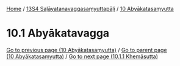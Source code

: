 
[Home](/) / [13S4 Saḷāyatanavaggasaṃyuttapāḷi](../../13S4.md) / [10 Abyākatasaṃyutta](../10.md)

# 10.1 Abyākatavagga


[Go to previous page (10 Abyākatasaṃyutta)](../10.md) / [Go to parent page (10 Abyākatasaṃyutta)](../10.md) / [Go to next page (10.1.1 Khemāsutta)](10.1/10.1.1.md)


